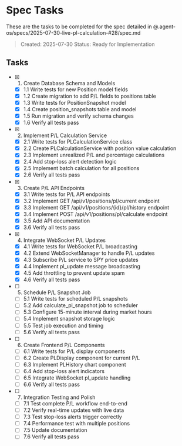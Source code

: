 # Spec Tasks

These are the tasks to be completed for the spec detailed in @.agent-os/specs/2025-07-30-live-pl-calculation-#28/spec.md

> Created: 2025-07-30
> Status: Ready for Implementation

## Tasks

- [x] 1. Create Database Schema and Models
  - [x] 1.1 Write tests for new Position model fields
  - [x] 1.2 Create migration to add P/L fields to positions table
  - [x] 1.3 Write tests for PositionSnapshot model
  - [x] 1.4 Create position_snapshots table and model
  - [x] 1.5 Run migration and verify schema changes
  - [x] 1.6 Verify all tests pass

- [x] 2. Implement P/L Calculation Service
  - [x] 2.1 Write tests for PLCalculationService class
  - [x] 2.2 Create PLCalculationService with position value calculation
  - [x] 2.3 Implement unrealized P/L and percentage calculations
  - [x] 2.4 Add stop-loss alert detection logic
  - [x] 2.5 Implement batch calculation for all positions
  - [x] 2.6 Verify all tests pass

- [x] 3. Create P/L API Endpoints
  - [x] 3.1 Write tests for P/L API endpoints
  - [x] 3.2 Implement GET /api/v1/positions/pl/current endpoint
  - [x] 3.3 Implement GET /api/v1/positions/{id}/pl/history endpoint
  - [x] 3.4 Implement POST /api/v1/positions/pl/calculate endpoint
  - [x] 3.5 Add API documentation
  - [x] 3.6 Verify all tests pass

- [x] 4. Integrate WebSocket P/L Updates
  - [x] 4.1 Write tests for WebSocket P/L broadcasting
  - [x] 4.2 Extend WebSocketManager to handle P/L updates
  - [x] 4.3 Subscribe P/L service to SPY price updates
  - [x] 4.4 Implement pl_update message broadcasting
  - [x] 4.5 Add throttling to prevent update spam
  - [x] 4.6 Verify all tests pass

- [ ] 5. Schedule P/L Snapshot Job
  - [ ] 5.1 Write tests for scheduled P/L snapshots
  - [ ] 5.2 Add calculate_pl_snapshot job to scheduler
  - [ ] 5.3 Configure 15-minute interval during market hours
  - [ ] 5.4 Implement snapshot storage logic
  - [ ] 5.5 Test job execution and timing
  - [ ] 5.6 Verify all tests pass

- [ ] 6. Create Frontend P/L Components
  - [ ] 6.1 Write tests for P/L display components
  - [ ] 6.2 Create PLDisplay component for current P/L
  - [ ] 6.3 Implement PLHistory chart component
  - [ ] 6.4 Add stop-loss alert indicators
  - [ ] 6.5 Integrate WebSocket pl_update handling
  - [ ] 6.6 Verify all tests pass

- [ ] 7. Integration Testing and Polish
  - [ ] 7.1 Test complete P/L workflow end-to-end
  - [ ] 7.2 Verify real-time updates with live data
  - [ ] 7.3 Test stop-loss alerts trigger correctly
  - [ ] 7.4 Performance test with multiple positions
  - [ ] 7.5 Update documentation
  - [ ] 7.6 Verify all tests pass